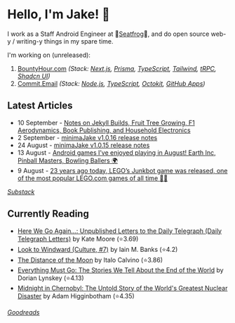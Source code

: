   # Hello, I'm Jake! 👋

I work as a Staff Android Engineer at 🐸[Seatfrog](https://seatfrog.com/)🐸, and do open source web-y / writing-y things in my spare time. 

I'm working on (unreleased):
1. [BountyHour.com](https://bountyhour.com) *(Stack: [Next.js](https://nextjs.org/), [Prisma](https://www.prisma.io/), [TypeScript](https://www.typescriptlang.org/), [Tailwind](https://tailwindcss.com/), [tRPC](https://trpc.io/), [Shadcn UI](https://ui.shadcn.com/))*
2. [Commit.Email](https://commit.email) *(Stack: [Node.js](https://nodejs.org/en), [TypeScript](https://www.typescriptlang.org/), [Octokit](https://github.com/octokit/octokit.js), [GitHub Apps](https://github.com/marketplace?type=apps))*

## Latest Articles
<!-- feed start -->
- 10 September - [Notes on Jekyll Builds, Fruit Tree Growing, F1 Aerodynamics, Book Publishing, and Household Electronics](https://jakelee.co.uk/notes-on-jekyll-gardening-f1-etc/)
- 2 September - [minimaJake v1.0.16 release notes](https://minima.jakelee.co.uk/v1.0.16/)
- 24 August - [minimaJake v1.0.15 release notes](https://minima.jakelee.co.uk/v1.0.15/)
- 13 August - [Android games I’ve enjoyed playing in August! Earth Inc, Pinball Masters, Bowling Ballers 🌍](https://jakelee.co.uk/android-games-august-2024/)
- 9 August - [23 years ago today, LEGO’s Junkbot game was released, one of the most popular LEGO.com games of all time 🤖🧱](https://history.jakelee.co.uk/lego-junkbot-technical-and-historical-decompiling/)
<!-- feed end -->
*[Substack](https://jakeweeklee.substack.com)*

## Currently Reading
<!-- GOODREADS-LIST:START -->
- [Here We Go Again...: Unpublished Letters to the Daily Telegraph (Daily Telegraph Letters)](https://www.goodreads.com/review/show/6843617095?utm_medium=api&utm_source=rss) by Kate Moore (⭐️3.69)
- [Look to Windward (Culture, #7)](https://www.goodreads.com/review/show/6826434549?utm_medium=api&utm_source=rss) by Iain M. Banks (⭐️4.2)
- [The Distance of the Moon](https://www.goodreads.com/review/show/6810707871?utm_medium=api&utm_source=rss) by Italo Calvino (⭐️3.86)
- [Everything Must Go: The Stories We Tell About the End of the World](https://www.goodreads.com/review/show/6736777927?utm_medium=api&utm_source=rss) by Dorian Lynskey (⭐️4.13)
- [Midnight in Chernobyl: The Untold Story of the World's Greatest Nuclear Disaster](https://www.goodreads.com/review/show/6420262350?utm_medium=api&utm_source=rss) by Adam Higginbotham (⭐️4.35)
<!-- GOODREADS-LIST:END -->
*[Goodreads](https://goodreads.com/jakesteam)*
